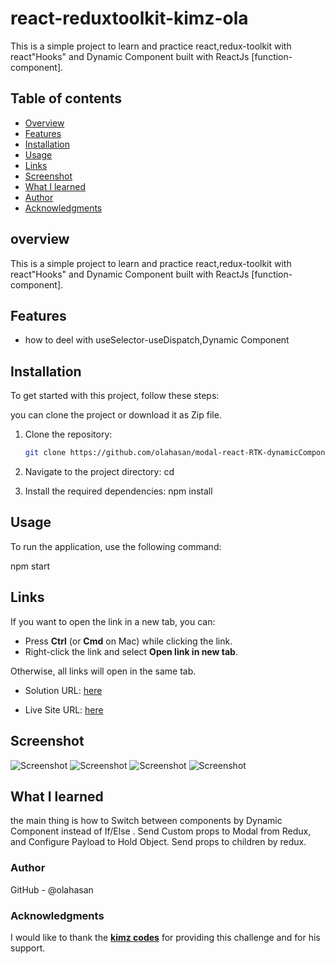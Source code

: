 # react-reduxtoolkit-kimz-ola

This is a simple project to learn and practice react,redux-toolkit with react"Hooks" and Dynamic Component built with ReactJs [function-component]. 

## Table of contents

- [Overview](#overview)
- [Features](#Features)
- [Installation](#Installation)
- [Usage](#Usage)
- [Links](#Links)
- [Screenshot](#Screenshot)
- [What I learned](#what-i-learned)
- [Author](#author)
- [Acknowledgments](#Acknowledgments)


## overview
This is a simple project to learn and practice react,redux-toolkit with react"Hooks" and Dynamic Component built with ReactJs [function-component]. 

## Features
- how to deel with useSelector-useDispatch,Dynamic Component

## Installation
To get started with this project, follow these steps:

you can clone the project or download it as Zip file.
1. Clone the repository:
   ```bash
   git clone https://github.com/olahasan/modal-react-RTK-dynamicComponent-kimz.git

2. Navigate to the project directory:
   cd <project-directory>

3. Install the required dependencies:
   npm install   


## Usage
To run the application, use the following command:

npm start


## Links

If you want to open the link in a new tab, you can:

- Press **Ctrl** (or **Cmd** on Mac) while clicking the link.
- Right-click the link and select **Open link in new tab**.

Otherwise, all links will open in the same tab.


- Solution URL: [here](https://github.com/olahasan/modal-react-RTK-dynamicComponent-kimz)

- Live Site URL: [here](modal-react-RTK-dynamicComponent.surge.sh)

 ## Screenshot
 

![Screenshot](./pic5.jpg)
![Screenshot](./pic.jpg)
![Screenshot](./pic3.jpg)
![Screenshot](./pic4.jpg)

## What I learned
the main thing is how to Switch between components by Dynamic Component instead of  If/Else . 
Send Custom props to Modal from Redux, and Configure Payload to Hold Object. Send props to children by redux.


### Author

GitHub - @olahasan

### Acknowledgments

I would like to thank the **[kimz codes](https://www.youtube.com/@kimzcodes)** for providing this challenge and for his support.


